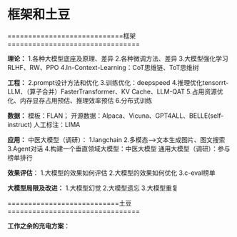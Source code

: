 # 框架和土豆
============================框架================================

**理论：**
 1.各种大模型底座及原理、差异
 2.各种微调方法、差异
 3.大模型强化学习RLHF、RW、PPO
 4.In-Context-Learning：CoT思维链、ToT思维树

 **工程：**
 2.prompt设计方法和优化
 3.训练优化：deepspeed
 4.推理优化tensorrt-LLM、（算子合并）FasterTransformer、KV Cache、LLM-QAT
 5.占用资源优化、内存显存占用预估、推理效率预估
 6.分布式训练

 **数据：**
  模板：FLAN；
  开源数据：Alpaca、Vicuna、GPT4ALL、BELLE(self-instruct)
  人工标注：LIMA

 **应用：**
 中医大模型（调研）：
 1.langchain
 2.多模态-->文本生成图片、图文搜索
 3.Agent对话
 4.构建一个垂直领域大模型：中医大模型
 通用大模型（调研）：参与榜单排行

 **效果评估**：
 1.大模型的效果如何评估
 2.大模型的效果如何优化
 3.c-eval榜单

 **大模型局限及改进：**
 1.大模型幻觉
 2.大模型遗忘
 3.大模型重复

===========================土豆================================



**工作之余的充电方案**：

